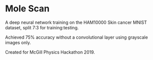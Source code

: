 # Mole Scan

A deep neural network training on the HAM10000 Skin cancer MNIST dataset, split 7:3 for training:testing.

Achieved 75% accuracy without a convolutional layer using grayscale images only.

Created for McGill Physics Hackathon 2019.
